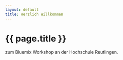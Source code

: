 ```yaml
---
layout: default
title: Herzlich Willkommen
---
```


# {{ page.title }}

zum Bluemix Workshop an der Hochschule Reutlingen.
